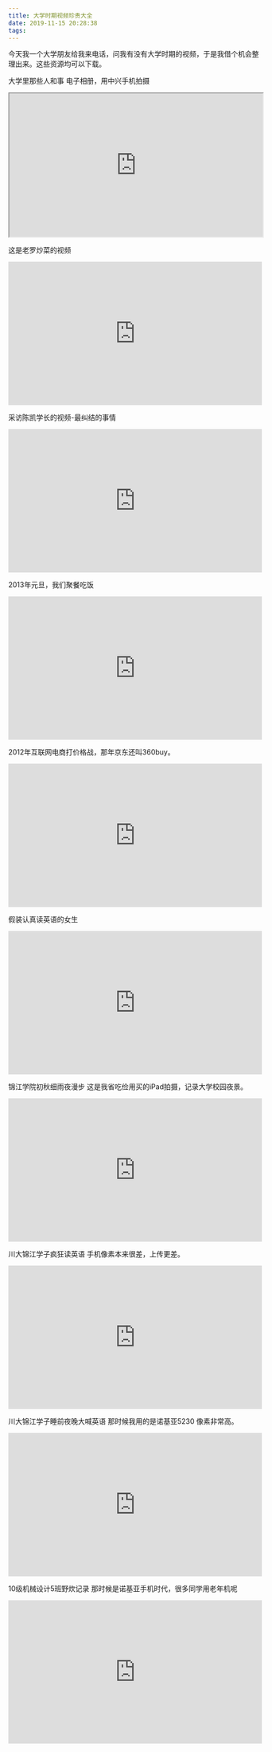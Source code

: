 ```yaml
---
title: 大学时期视频珍贵大全
date: 2019-11-15 20:28:38
tags:
---
```


今天我一个大学朋友给我来电话，问我有没有大学时期的视频，于是我借个机会整理出来。这些资源均可以下载。


大学里那些人和事
电子相册，用中兴手机拍摄


<iframe height=288 width=510 src="https://v.qq.com/txp/iframe/player.html?vid=l1016lw62c5" allowFullScreen="true"></iframe>


这是老罗炒菜的视频


<iframe height=288 width=510 src='https://player.youku.com/embed/XMjIyODMzNjA2NA==' frameborder=0 'allowfullscreen'></iframe>



采访陈凯学长的视频-最纠结的事情


<iframe height=288 width=510 src='https://player.youku.com/embed/XMjIxMzU1MTAxNg==' frameborder=0 'allowfullscreen'></iframe>


2013年元旦，我们聚餐吃饭


<iframe height=288 width=510 src='https://player.youku.com/embed/XMjIwMzE4NDE1Ng==' frameborder=0 'allowfullscreen'></iframe>


2012年互联网电商打价格战，那年京东还叫360buy。


<iframe height=288 width=510 src='https://player.youku.com/embed/XNDg4MzA3OTg0' frameborder=0 'allowfullscreen'></iframe>


假装认真读英语的女生


<iframe height=288 width=510 src='https://player.youku.com/embed/XMjE5MTgyNjIwOA==' frameborder=0 'allowfullscreen'></iframe>


锦江学院初秋细雨夜漫步
这是我省吃俭用买的iPad拍摄，记录大学校园夜景。


<iframe height=288 width=510 src='https://player.youku.com/embed/XNDU1NDg0ODg0' frameborder=0 'allowfullscreen'></iframe>


川大锦江学子疯狂读英语
手机像素本来很差，上传更差。

<iframe height=288 width=510 src='https://player.youku.com/embed/XMjA1NzAyMzM5Mg==' frameborder=0 'allowfullscreen'></iframe>


川大锦江学子睡前夜晚大喊英语
那时候我用的是诺基亚5230 像素非常高。


<iframe height=288 width=510 src='https://player.youku.com/embed/XMjA1NzAyMzE3Mg==' frameborder=0 'allowfullscreen'></iframe>


10级机械设计5班野炊记录
那时候是诺基亚手机时代，很多同学用老年机呢



<iframe height=288 width=510 src='http://player.youku.com/embed/XMjAzNjAyNzA4NA==' frameborder=0 'allowfullscreen'></iframe>
